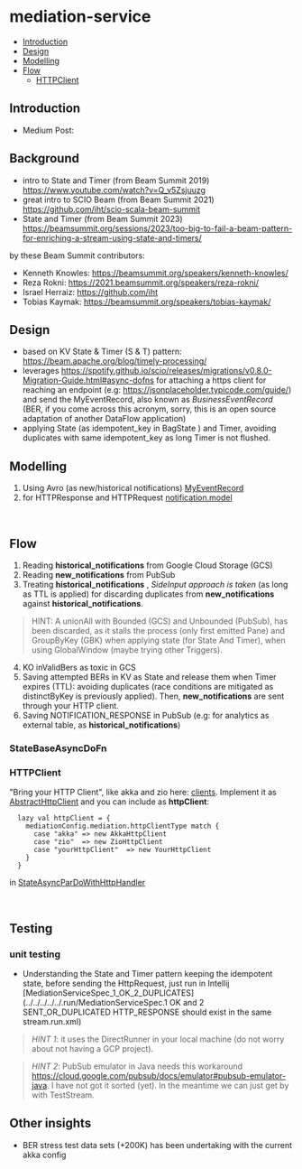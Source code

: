 # mediation-service

- [Introduction](#Introduction)
- [Design](#Design)
- [Modelling](#Modelling)
- [Flow](#Flow)
    - [HTTPClient](#HTTPClient)

## Introduction

- Medium Post:

## Background

- intro to State and Timer (from Beam Summit 2019) https://www.youtube.com/watch?v=Q_v5Zsjuuzg 
- great intro to SCIO Beam (from Beam Summit 2021) https://github.com/iht/scio-scala-beam-summit 
- State and Timer (from Beam Summit 2023)
  https://beamsummit.org/sessions/2023/too-big-to-fail-a-beam-pattern-for-enriching-a-stream-using-state-and-timers/


by these Beam Summit contributors:
- Kenneth Knowles: https://beamsummit.org/speakers/kenneth-knowles/
- Reza Rokni: https://2021.beamsummit.org/speakers/reza-rokni/
- Israel Herraiz: https://github.com/iht
- Tobias Kaymak: https://beamsummit.org/speakers/tobias-kaymak/

## Design

- based on KV State & Timer (S & T) pattern: https://beam.apache.org/blog/timely-processing/
- leverages https://spotify.github.io/scio/releases/migrations/v0.8.0-Migration-Guide.html#async-dofns for attaching a
  https client for reaching an endpoint (e.g: https://jsonplaceholder.typicode.com/guide/) and send the MyEventRecord,
  also known as _BusinessEventRecord_ (BER, if
  you come across this acronym, sorry, this is an open source adaptation of another DataFlow application)
- applying State (as idempotent_key in BagState ) and Timer, avoiding duplicates with same idempotent_key as long Timer
  is not flushed.

## Modelling

1. Using Avro (as new/historical
   notifications) [MyEventRecord](avro/MyEventRecord.java)
2. for HTTPResponse and HTTPRequest [notification.model](notification/model)

<br />

## Flow

1. Reading **historical_notifications** from Google Cloud Storage (GCS)
2. Reading **new_notifications** from PubSub
3. Treating **historical_notifications** , _SideInput approach is taken_ (as long as TTL is applied) for discarding
   duplicates from **new_notifications**
   against **historical_notifications**.

> HINT: A unionAll with Bounded (GCS) and Unbounded (PubSub), has been discarded, as it stalls the process (only first
> emitted Pane) and GroupByKey
(GBK) when applying state (for State And Timer), when using GlobalWindow (maybe trying other Triggers).
4. KO inValidBers as toxic in GCS
5. Saving attempted BERs in KV as State and release them when Timer expires (TTL): avoiding duplicates (race conditions
   are mitigated as distinctByKey is previously applied). Then, **new_notifications** are sent through your HTTP client.
6. Saving NOTIFICATION_RESPONSE in PubSub (e.g: for analytics as external table, as **historical_notifications**)



### StateBaseAsyncDoFn


### HTTPClient

"Bring your HTTP Client", like akka and zio here: [clients](http/clients). Implement it
as [AbstractHttpClient](http/clients/AbstractHttpClient.scala) and you can include as **httpClient**:
```
  lazy val httpClient = {
    mediationConfig.mediation.httpClientType match {
      case "akka" => new AkkaHttpClient
      case "zio"  => new ZioHttpClient
      case "yourHttpClient"  => new YourHttpClient
    }
  }
```
in [StateAsyncParDoWithHttpHandler](http/StateAsyncParDoWithHttpHandler.scala)

<br />

## Testing
### unit testing

- Understanding the State and Timer pattern keeping the idempotent state, before sending the HttpRequest,
  just run in
  Intellij [MediationServiceSpec_1_OK_2_DUPLICATES](../../../../../.run/MediationServiceSpec.1 OK and 2 SENT_OR_DUPLICATED HTTP_RESPONSE should exist in the same stream.run.xml)
  <br />

> _HINT 1_: it uses the DirectRunner in your local machine (do not worry about not having a GCP project).

> _HINT 2_: PubSub emulator in Java needs this
> workaround https://cloud.google.com/pubsub/docs/emulator#pubsub-emulator-java. I have not got it sorted (yet). In the
> meantime we can just get by with TestStream.

## Other insights

- BER stress test data sets (+200K) has been undertaking with the current akka config
  <br />


